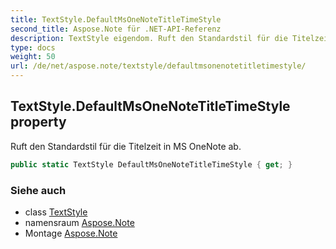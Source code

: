 ```yaml
---
title: TextStyle.DefaultMsOneNoteTitleTimeStyle
second_title: Aspose.Note für .NET-API-Referenz
description: TextStyle eigendom. Ruft den Standardstil für die Titelzeit in MS OneNote ab.
type: docs
weight: 50
url: /de/net/aspose.note/textstyle/defaultmsonenotetitletimestyle/
---
```

## TextStyle.DefaultMsOneNoteTitleTimeStyle property

Ruft den Standardstil für die Titelzeit in MS OneNote ab.

```csharp
public static TextStyle DefaultMsOneNoteTitleTimeStyle { get; }
```

### Siehe auch

* class [TextStyle](../)
* namensraum [Aspose.Note](../../textstyle/)
* Montage [Aspose.Note](../../../)


